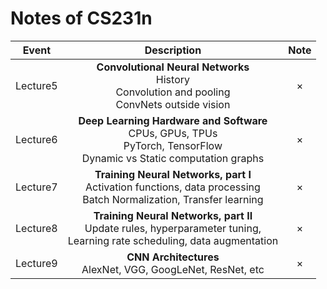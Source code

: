 # Notes of CS231n

| Event | Description | Note |
|:-:|:-:|:-:|
|  Lecture5  | **Convolutional Neural Networks**<br>History<br>Convolution and pooling<br>ConvNets outside vision | ×  |
|  Lecture6  | **Deep Learning Hardware and Software**<br>CPUs, GPUs, TPUs<br>PyTorch, TensorFlow<br>Dynamic vs Static computation graphs | ×  |
|  Lecture7  | **Training Neural Networks, part I**<br>Activation functions, data processing<br>Batch Normalization, Transfer learning | ×  |
|  Lecture8  | **Training Neural Networks, part II**<br>Update rules, hyperparameter tuning,<br>Learning rate scheduling, data augmentation | ×  |
|  Lecture9  | **CNN Architectures**<br>AlexNet, VGG, GoogLeNet, ResNet, etc | ×  |
